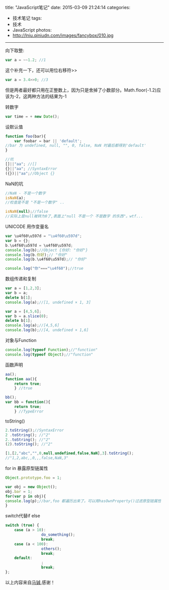 title: "JavaScript笔记"
date: 2015-03-09 21:24:14
categories:
- 技术笔记
tags:
- 技术
- JavaScript
photos:
- http://lniu.qiniudn.com/images/fancybox/010.jpg

---
向下取整:

```js
var a = ~~1.2; //1
```

这个补充一下，还可以用位右移符>>

```js
var a = 3.4>>0; //3 
```

但是两者最好都只用在正整数上，因为只是舍掉了小数部分。Math.floor(-1.2)应该为-2，这两种方法的结果为-1

<!-- more -->

转数字

```js
var time = + new Date();
```

设默认值

```js
function foo(bar){
    var foobar = bar || 'default'; 
//bar 为 undefined, null, "", 0, false, NaN 时最后都得到'default'
}

//坑
[]||"aa"; //[]
{}||"aa"; //SyntaxError
({})||"aa";//Object {}
```

NaN的坑

```js
//NaN - 不是一个数字
isNaN(a);
//检查是不是 "不是一个数字" ..

isNaN(null);//false
//实际上是null被转为0了,表面上"null 不是一个 不是数字 的东西"。wtf...
```

UNICODE 用作变量名

```js
var \u4f60\u597d = "\u4f60\u597d";
var b = {};
b.\u4f60\u597d = \u4f60\u597d;
console.log(b);//Object {你好: "你好"}
console.log(b.你好);// "你好"
console.log(b.\u4f60\u597d);// "你好"

console.log("你"==="\u4f60");//true
```

数组传递和复制

```js
var a = [1,2,3];
var b = a;
delete b[1];
console.log(a);//[1, undefined × 1, 3]

var a = [4,5,6];
var b = a.slice(0);
delete b[1];
console.log(a);//[4,5,6]
console.log(b);//[4, undefined × 1,6]
```

对象与Function

```js
console.log(typeof Function);//"function"
console.log(typeof Object);//"function"
```

函数声明

```js
aa();
function aa(){
    return true;
    } //true

bb();
var bb = function(){
    return true;
    } //TypeError
```

toString()

```js
2.toString();//SyntaxError
2 .toString(); //"2"
2..toString(); //"2"
(2).toString(); //"2"

[1,[2,"abc","",0,null,undefined,false,NaN],3].toString();
//"1,2,abc,,0,,,false,NaN,3"
```

for in 暴露原型链属性

```js
Object.prototype.foo = 1;

var obj = new Object();
obj.bar = 1;
for(var p in obj){
console.log(p);//bar,foo 都遍历出来了。可以用hasOwnProperty()过滤原型链属性
}
```

switch代替if else

```js
switch (true) {  
    case (a > 10):  
                do_something();
                break;
    case (a < 100):  
                others();  
                break;  
    default:
                ;  
                break;  
};  
```
以上内容来自[马铖](http://www.zhihu.com/people/mc-zone),感谢！
